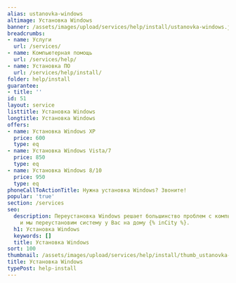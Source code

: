 ```yaml
---
alias: ustanovka-windows
altimage: Установка Windows
banner: /assets/images/upload/services/help/install/ustanovka-windows.jpg
breadcrumbs:
- name: Услуги
  url: /services/
- name: Компьютерная помощь
  url: /services/help/
- name: Установка ПО
  url: /services/help/install/
folder: help/install
guarantee:
- title: ''
id: 51
layout: service
listtitle: Установка Windows
longtitle: Установка Windows
offers:
- name: Установка Windows XP
  price: 600
  type: eq
- name: Установка Windows Vista/7
  price: 850
  type: eq
- name: Установка Windows 8/10
  price: 950
  type: eq
phoneCallToActionTitle: Нужна установка Windows? Звоните!
popular: 'true'
section: /services
seo:
  description: Переустановка Windows решает большинство проблем с компьютером. Обращайтесь
    и мы переустановим систему у Вас на дому {% inCity %}.
  h1: Установка Windows
  keywords: []
  title: Установка Windows
sort: 100
thumbnail: /assets/images/upload/services/help/install/thumb_ustanovka-windows.jpg
title: Установка Windows
typePost: help-install
---
```


